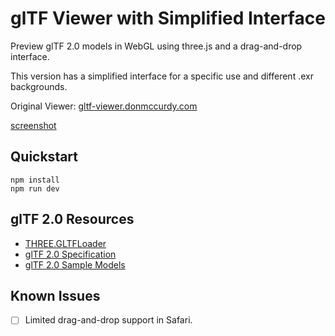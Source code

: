# glTF Viewer with Simplified Interface 

Preview glTF 2.0 models in WebGL using three.js and a drag-and-drop interface. 

This version has a simplified interface for a specific use and different .exr backgrounds.

Original Viewer: [gltf-viewer.donmccurdy.com](https://gltf-viewer.donmccurdy.com/)

[screenshot](/glTF_GUI_example.png)

## Quickstart

```
npm install
npm run dev
```

## glTF 2.0 Resources

-   [THREE.GLTFLoader](https://threejs.org/docs/#examples/en/loaders/GLTFLoader)
-   [glTF 2.0 Specification](https://github.com/KhronosGroup/glTF/blob/master/specification/2.0/README.md)
-   [glTF 2.0 Sample Models](https://github.com/KhronosGroup/glTF-Sample-Models/tree/master/2.0/)

## Known Issues

-   [ ] Limited drag-and-drop support in Safari.
